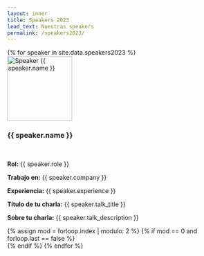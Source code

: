 ```yaml
---
layout: inner
title: Speakers 2023
lead_text: Nuestras speakers
permalink: /speakers2023/
---
```


<style>
    .role-container {
        margin-top: 3rem;
    }

    .strong {
        font-weight: 700;
    }
</style>

<div class="row">
    {% for speaker in site.data.speakers2023 %}
    <div class="col-sm-6 col-md-6">
        <div class="thumbnail">
            <img src="{{ speaker.image }}" alt="Speaker {{ speaker.name }}" width="150" />
            <div class="caption">
                <h3 class="text-center">{{ speaker.name }}</h3>
                <p class="role-container">
                    <span class="strong">Rol:</span> {{ speaker.role }}
                </p>
                <p>
                    <span class="strong">Trabajo en:</span> {{ speaker.company }}
                </p>
                <p>
                    <span class="strong">Experiencia:</span> {{ speaker.experience }}
                </p>
                <p>
                    <span class="strong">Título de tu charla:</span> {{ speaker.talk_title }}
                </p>
                <p>
                    <span class="strong">Sobre tu charla:</span> {{ speaker.talk_description }}
                </p>
            </div>
        </div>
    </div>
    {% assign mod = forloop.index | modulo: 2 %} {% if mod == 0 and forloop.last
    == false %}
</div>
<div class="row">{% endif %} {% endfor %}
</div>
